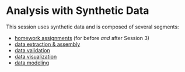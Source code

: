 Analysis with Synthetic Data
============

This session uses synthetic data and is composed of several segments:

* [homework assignments](homework#readme) (for before *and* after Session 3)
* [data extraction & assembly](extraction#readme)
* [data validation](validation#readme)
* [data visualization](visualization#readme)
* [data modeling](modeling#readme)
